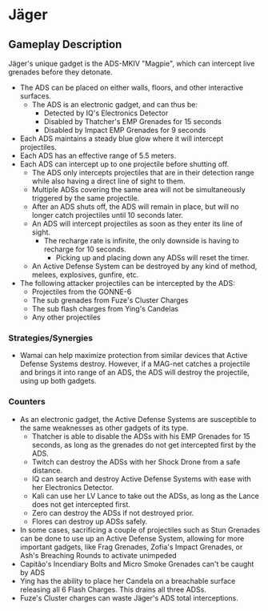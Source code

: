 # Jäger

## Gameplay Description

Jäger's unique gadget is the ADS-MKIV "Magpie", which can intercept live grenades before they detonate.

- The ADS can be placed on either walls, floors, and other interactive surfaces.
  - The ADS is an electronic gadget, and can thus be:
    - Detected by IQ's Electronics Detector
    - Disabled by Thatcher's EMP Grenades for 15 seconds
    - Disabled by Impact EMP Grenades for 9 seconds
- Each ADS maintains a steady blue glow where it will intercept projectiles.
- Each ADS has an effective range of 5.5 meters.
- Each ADS can intercept up to one projectile before shutting off.
  - The ADS only intercepts projectiles that are in their detection range while also having a direct line of sight to them.
  - Multiple ADSs covering the same area will not be simultaneously triggered by the same projectile.
  - After an ADS shuts off, the ADS will remain in place, but will no longer catch projectiles until 10 seconds later.
  - An ADS will intercept projectiles as soon as they enter its line of sight.
    - The recharge rate is infinite, the only downside is having to recharge for 10 seconds.
      - Picking up and placing down any ADSs will reset the timer.
  - An Active Defense System can be destroyed by any kind of method, melees, explosives, gunfire, etc.
- The following attacker projectiles can be intercepted by the ADS:
  - Projectiles from the GONNE-6
  - The sub grenades from Fuze's Cluster Charges
  - The sub flash charges from Ying's Candelas
  - Any other projectiles

### Strategies/Synergies

- Wamai can help maximize protection from similar devices that Active Defense Systems destroy. However, if a MAG-net catches a projectile and brings it into range of an ADS, the ADS will destroy the projectile, using up both gadgets.

### Counters

- As an electronic gadget, the Active Defense Systems are susceptible to the same weaknesses as other gadgets of its type.
  - Thatcher is able to disable the ADSs with his EMP Grenades for 15 seconds, as long as the grenades do not get intercepted first by the ADS.
  - Twitch can destroy the ADSs with her Shock Drone from a safe distance.
  - IQ can search and destroy Active Defense Systems with ease with her Electronics Detector.
  - Kali can use her LV Lance to take out the ADSs, as long as the Lance does not get intercepted first.
  - Zero can destroy the ADSs if not destroyed prior.
  - Flores can destroy up ADSs safely.
- In some cases, sacrificing a couple of projectiles such as Stun Grenades can be done to use up an Active Defense System, allowing for more important gadgets, like Frag Grenades, Zofia's Impact Grenades, or Ash's Breaching Rounds to activate unimpeded
- Capitão's Incendiary Bolts and Micro Smoke Grenades can't be caught by ADS
- Ying has the ability to place her Candela on a breachable surface releasing all 6 Flash Charges. This drains all three ADSs.
- Fuze's Cluster charges can waste Jäger's ADS total interceptions.
